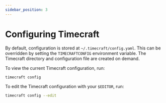 ```yaml
---
sidebar_position: 3
---
```

# Configuring Timecraft

By default, configuration is stored at `~/.timecraft/config.yaml`. This can
be overridden by setting the `TIMECRAFTCONFIG` environment variable. The
Timecraft directory and configuration file are created on demand.

To view the current Timecraft configuration, run:

```bash
timecraft config
```

To edit the Timecraft configuration with your `$EDITOR`, run:

```bash
timecraft config --edit
```

